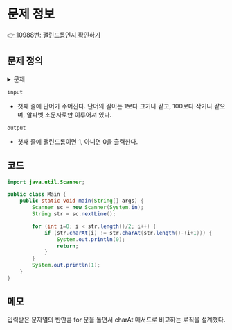 # 문제 정보

[👉 10988번: 팰린드롬인지 확인하기](https://www.acmicpc.net/problem/10988)

## 문제 정의
<details><summary> 문제
</summary>

#### 알파벳 소문자로만 이루어진 단어가 주어진다. 이때, 이 단어가 팰린드롬인지 아닌지 확인하는 프로그램을 작성하시오.

팰린드롬이란 앞으로 읽을 때와 거꾸로 읽을 때 똑같은 단어를 말한다.

level, noon은 팰린드롬이고, baekjoon, online, judge는 팰린드롬이 아니다.
</details>

`input`
- 첫째 줄에 단어가 주어진다. 단어의 길이는 1보다 크거나 같고, 100보다 작거나 같으며, 알파벳 소문자로만 이루어져 있다.

`output`
- 첫째 줄에 팰린드롬이면 1, 아니면 0을 출력한다.

## 코드

```java
import java.util.Scanner;

public class Main {
    public static void main(String[] args) {
        Scanner sc = new Scanner(System.in);
        String str = sc.nextLine();

        for (int i=0; i < str.length()/2; i++) {
            if (str.charAt(i) != str.charAt(str.length()-(i+1))) {
                System.out.println(0);
                return;
            }
        }
        System.out.println(1);
    }
}
```

## 메모
입력받은 문자열의 반만큼 for 문을 돌면서 charAt 매서드로 비교하는 로직을 설계했다.